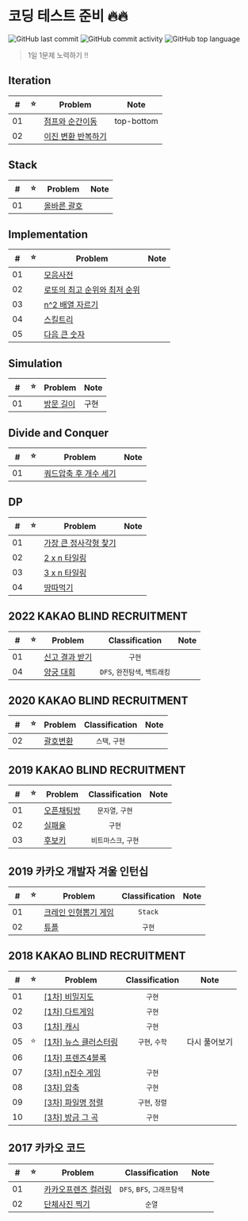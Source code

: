 # 코딩 테스트 준비 🔥🔥

![GitHub last commit](https://img.shields.io/github/last-commit/seongho-joo/Algorithm)
![GitHub commit activity](https://img.shields.io/github/commit-activity/m/seongho-joo/Algorithm)
![GitHub top language](https://img.shields.io/github/languages/top/seongho-joo/Algorithm?color=00599C)
> 1일 1문제 노력하기 ‼️

## Iteration

| #   | ⭐   | Problem                                          | Note       |
|-----|-----|--------------------------------------------------|------------|
| 01  |     | [점프와 순간이동](./src/main/java/Iteration/prg12980)   | top-bottom |
| 02  |     | [이진 변환 반복하기](./src/main/java/Iteration/prg17680) |            |

## Stack

| #   | ⭐   | Problem                                  | Note |
|-----|-----|------------------------------------------|------|
| 01  |     | [올바른 괄호](./src/main/java/Stack/prg12909) |      |

## Implementation

| #   | ⭐   | Problem                                                     | Note |
|-----|-----|-------------------------------------------------------------|------|
| 01  |     | [모음사전](./src/main/java/Implementation/모음사전)                 |      |
| 02  |     | [로또의 최고 순위와 최저 순위](./src/main/java/Implementation/prg77484) |      |
| 03  |     | [n^2 배열 자르기](./src/main/java/Implementation/prg87390)       |      |
| 04  |     | [스킬트리](./src/main/java/Implementation/prg49993)             |      |
| 05  |     | [다음 큰 숫자](./src/main/java/Implementation/prg12911)          |      |

## Simulation

| #   | ⭐   | Problem                                      | Note |
|-----|-----|----------------------------------------------|------|
| 01  |     | [방문 길이](./src/main/java/Simulation/prg49994) | 구현   |

## Divide and Conquer

| #   | ⭐   | Problem                                                   | Note |
|-----|-----|-----------------------------------------------------------|------|
| 01  |     | [쿼드압축 후 개수 세기](./src/main/java/DivideAndConquer/prg68936) |

## DP

| #   | ⭐   | Problem                                     | Note |
|-----|-----|---------------------------------------------|------|
| 01  |     | [가장 큰 정사각형 찾기](./src/main/java/DP/prg12905) |
| 02  |     | [2 x n 타일링](./src/main/java/DP/prg12900)    |
| 03  |     | [3 x n 타일링](./src/main/java/DP/prg12902)    |
| 04  |     | [땅따먹기](./src/main/java/DP/prg12913)         |

## 2022 KAKAO BLIND RECRUITMENT

|  #  |  ⭐  | Problem                                                      |    Classification     |  Note   |
|:---:|:---:|--------------------------------------------------------------|:---------------------:|:-------:|
| 01  |     | [신고 결과 받기](./src/main/java/_2022_KAKAO_BLIND_RECRUITMENT/P1) |         `구현`          |         |
| 04  |     | [양궁 대회](./src/main/java/_2022_KAKAO_BLIND_RECRUITMENT/P4)    | `DFS`, `완전탐색`, `백트래킹` |         |

## 2020 KAKAO BLIND RECRUITMENT

|  #  |  ⭐  | Problem                                                  | Classification |  Note   |
|:---:|:---:|----------------------------------------------------------|:--------------:|:-------:|
| 02  |     | [괄호변환](./src/main/java/_2020_KAKAO_BLIND_RECRUITMENT/P2) |   `스택`, `구현`   |         |

## 2019 KAKAO BLIND RECRUITMENT

|  #  |  ⭐  | Problem                                                   | Classification |  Note   |
|:---:|:---:|-----------------------------------------------------------|:--------------:|:-------:|
| 01  |     | [오픈채팅방](./src/main/java/_2019_KAKAO_BLIND_RECRUITMENT/P1) |  `문자열`, `구현`   |         |
| 02  |     | [실패율](./src/main/java/_2019_KAKAO_BLIND_RECRUITMENT/P2)   |      `구현`      |         |
| 03  |     | [후보키](./src/main/java/_2019_KAKAO_BLIND_RECRUITMENT/P3)   | `비트마스크`, `구현`  |         |

## 2019 카카오 개발자 겨울 인턴십

|  #  |  ⭐  | Problem                                                | Classification |  Note   |
|:---:|:---:|--------------------------------------------------------|:--------------:|:-------:|
| 01  |     | [크레인 인형뽑기 게임](./src/main/java/_2019_카카오_개발자_겨울_인턴십/P1) |    `Stack`     |         |
| 02  |     | [튜플](./src/main/java/_2019_카카오_개발자_겨울_인턴십/P2)          |      `구현`      |         |

## 2018 KAKAO BLIND RECRUITMENT

|  #  |  ⭐  | Problem                                                             | Classification |  Note   |
|:---:|:---:|---------------------------------------------------------------------|:--------------:|:-------:|
| 01  |     | [[1차] 비밀지도](./src/main/java/_2018_KAKAO_BLIND_RECRUITMENT/P1)       |      `구현`      |         |
| 02  |     | [[1차] 다트게임](./src/main/java/_2018_KAKAO_BLIND_RECRUITMENT/P2)       |      `구현`      |         |
| 03  |     | [[1차] 캐시](./src/main/java/_2018_KAKAO_BLIND_RECRUITMENT/P3)         |      `구현`      |         |
| 05  |  ⭐  | [[1차] 뉴스 클러스터링](./src/main/java/_2018_KAKAO_BLIND_RECRUITMENT/P5)   |   `구현`, `수학`   | 다시 풀어보기 |
| 06  |     | [[1차] 프렌즈4블록](./src/main/java/_2018_KAKAO_BLIND_RECRUITMENT/P6)     |                |         |
| 07  |     | [[3차] n진수 게임](./src/main/java/_2018_KAKAO_BLIND_RECRUITMENT/_3차/P1) |      `구현`      |         |
| 08  |     | [[3차] 압축](./src/main/java/_2018_KAKAO_BLIND_RECRUITMENT/_3차/P2)     |      `구현`      |         |
| 09  |     | [[3차] 파일명 정렬](./src/main/java/_2018_KAKAO_BLIND_RECRUITMENT/_3차/P3) |   `구현`, `정렬`   |         |
| 10  |     | [[3차] 방금 그 곡](./src/main/java/_2018_KAKAO_BLIND_RECRUITMENT/_3차/P4) |      `구현`      |         |

## 2017 카카오 코드

|  #  | ⭐   | Problem                                       |    Classification     | Note |
|:---:|-----|-----------------------------------------------|:---------------------:|------|
| 01  |     | [카카오프렌즈 컬러링](./src/main/java/_2017_카카오_코드/예선) | `DFS`, `BFS`, `그래프탐색` |      |
| 02  |     | [단체사진 찍기](./src/main/java/_2017_카카오_코드/본선)    |         `순열`          |      |



